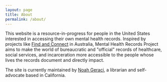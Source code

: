 ```yaml
---
layout: page
title: About
permalink: /about/
---
```


This website is a resource-in-progress for people in the United States interested in accessing their own mental health records. Inspired by projects like [Find and Connect](https://www.findandconnect.gov.au/) in Australia, Mental Health Records Project aims to make the world of bureaucratic and "official" records of healthcare, social services, and incarceration more accessible to the people whose lives the records document and directly impact.

The site is currently maintained by [Noah Geraci](https://noahgeraci.com), a librarian and self-advocate based in California.